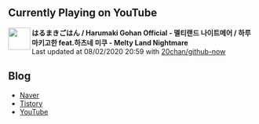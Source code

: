 ## Currently Playing on YouTube

[<img align="left" height="45" src="https://yt3.ggpht.com/a/AATXAJzk1hXNYzHEltyd1MmQOojziu2yO_wGRhHKg9b4=s88-c-k-c0xffffffff-no-nd-rj">](https://www.youtube.com/channel/UCgbTJ0Qb1OpA0GEocaJ7qrw)

**はるまきごはん / Harumaki Gohan Official - 멜티랜드 나이트메어 / 하루마키고한 feat.하츠네 미쿠 - Melty Land Nightmare**  
Last updated at 08/02/2020 20:59 with [20chan/github-now](https://github.com/20chan/github-now)

## Blog

- [Naver](http://blog.naver.com/neurowhai)
- [Tistory](http://neurowhai.tistory.com/)
- [YouTube](https://www.youtube.com/channel/UCB_v1xU6laBHOeH6z4L-Mtw)
